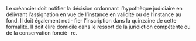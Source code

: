 Le créancier doit notifier la décision ordonnant l’hypothèque judiciaire en délivrant
l’assignation en vue de l’instance en validité ou de l’instance au fond. Il doit également noti-
fier l’inscription dans la quinzaine de cette formalité.
Il doit élire domicile dans le ressort de la juridiction compétente ou de la conservation fonciè-
re.